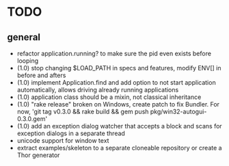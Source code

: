 TODO
====

general
-------

* refactor application.running? to make sure the pid even exists before
  looping
* (1.0) stop changing $LOAD_PATH in specs and features, modify ENV[] in before
  and afters
* (1.0) implement Application.find and add option to not start application
  automatically, allows driving already running applications
* (1.0) application class should be a mixin, not classical inheritance
* (1.0) "rake release" broken on Windows, create patch to fix Bundler.  For
  now, 'git tag v0.3.0 && rake build && gem push pkg/win32-autogui-0.3.0.gem'
* (1.0) add an exception dialog watcher that accepts a block and scans for
  exception dialogs in a separate thread
* unicode support for window text
* extract examples/skeleton to a separate cloneable repository or create a Thor
  generator
